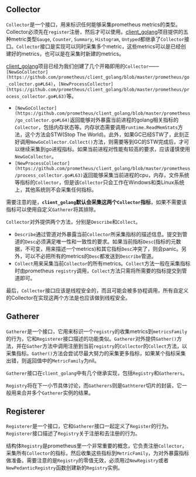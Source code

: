 ## Collector

`Collector`是一个接口，用来标识任何能够采集prometheus metrics的类型。Collector必须先在`register`注册，然后才可以使用。[client_golang](https://godoc.org/github.com/prometheus/client_golang/prometheus)项目提供的五种metric类型`Gauge`, `Counter`, `Summary`, `Histogram`, `Untyped`都继承了`Collector`接口。`Collector`接口是实现可以同时采集多个metric，这些metrics可以是已经创建好的metrics，也可以是在采集时新建的metrics。

[client_golang](https://godoc.org/github.com/prometheus/client_golang/prometheus)项目已经为我们创建了几个开箱即用的`Collector`——`[NewGoCollector](https://github.com/prometheus/client_golang/blob/master/prometheus/go_collector.go#L64)`，`[NewProcessCollector](https://github.com/prometheus/client_golang/blob/master/prometheus/process_collector.go#L63)`等。

- `[NewGoCollector](https://github.com/prometheus/client_golang/blob/master/prometheus/go_collector.go#L64)`返回能够对外暴露当前进程的golang相关指标的`Collector`，包括内存状态等。内存状态需要调用`runtime.ReadMemStats`方法，这个方法会STW(Stop The World)。此外，如果GC已经STW了，此刻正好调用`NewGoCollector.Collect()`方法，则需要等到GC的STW完成后，才可以继续采集到go进程指标。如果当前进程对性能有较高的要求，应该谨慎使用`NewGoCollector`。
- `[NewProcessCollector](https://github.com/prometheus/client_golang/blob/master/prometheus/process_collector.go#L63)`返回能够采集当前进程的cpu，内存，文件系统等指标的`Collector`，但是该`Collector`只会工作在Windows和类Linux系统上，其他系统则不会采集任何指标。

需要注意的是，**`client_golang`默认会采集这两个`Collector`指标**，如果不需要该指标可以使用自定义`Gatherer`将其排除。

`Collector`对外提供两个方法，分别是`Describe`和`Collect`。

- `Describe`通过管道对外暴露当前`Collector`所采集指标的描述信息。提交到管道的`Desc`必须满足唯一性和一致性的要求。如果当前指标`Desc`(指标的元数据，不可变，用来描述一个metrics)和其它指标`Desc`冲突了，则会panic。另外，可以不必把所有的metrics的`Desc`都发送到`Describe`管道。
- `Collect`用来采集当前`Collector`的所有metrics。`Collect`方法一般在采集指标时由prometheus `registry`调用，`Collect`方法只需将所需要的指标提交到管道即可。

最后，`Collector`接口应该是线程安全的，而且可能会被多协程调用，所有自定义的Collector在实现这两个方法是也应该做到线程安全。

## Gatherer

`Gatherer`是一个接口，它用来标识一个`registry`的收集metrics到`metricsFamily`的行为，它和`Registerer`接口描述的功能类似。`Gatherer`对外提供`Gather()`方法，并在`Gather`方法中调用注册到当前`registry`的`Collector`的`Collect`方法，以采集指标。`Gather()`方法会尝试尽最大努力的采集更多指标，如果某个指标采集出错，则返回值中的`MetricFamily`为nil。

`Gatherer`接口在`client_golang`中有几个继承实现，包括`Registry`和`Gatherers`。

`Registry`将在下一小节具体讨论，而`Gatherers`则是`Gathterer`切片的封装，它一般用来合并多个`Gatherer`实例的结果。

## Registerer

`Registerer`是一个接口，它和`Gatherer`接口一起定义了`Register`的行为。`Registerer`接口描述了`Registry`关于注册和去注册的行为。

结构体`Registry`是prometheus里一个非常重要的概念，它负责注册`Collector`，采集所有`Collector`的指标，然后收集这些指标到`MetricFamily`，为对外暴露指标做准备。需要注意的是`Registry`的零值无效，必须用过`NewRegistry`或者`NewPedanticRegistry`函数创建新的`Registry`实例。
